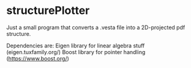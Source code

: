 # structurePlotter

Just a small program that converts a .vesta file into a 2D-projected pdf structure.

Dependencies are:
Eigen library for linear algebra stuff (eigen.tuxfamily.org/)
Boost library for pointer handling (https://www.boost.org/)
